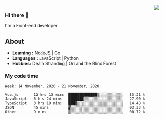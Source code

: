 <img align='right' src="https://github-readme-stats.vercel.app/api?username=strugglebak&show_icons=true">

### Hi there 👋

I'm a Front-end developer

## About

-  **Learning :** NodeJS | Go
-  **Languages :** JavaScript | Python
-  **Hobbies:** Death Stranding | Ori and the Blind Forest

### My code time

<!--START_SECTION:waka-->
```text
Week: 14 November, 2020 - 21 November, 2020

Vue.js       12 hrs 13 mins  █████████████▒░░░░░░░░░░░   53.21 % 
JavaScript   6 hrs 24 mins   ███████░░░░░░░░░░░░░░░░░░   27.90 % 
TypeScript   3 hrs 19 mins   ███▓░░░░░░░░░░░░░░░░░░░░░   14.48 % 
JSON         45 mins         ▓░░░░░░░░░░░░░░░░░░░░░░░░   03.33 % 
Other        9 mins          ▒░░░░░░░░░░░░░░░░░░░░░░░░   00.72 % 
```
<!--END_SECTION:waka-->
